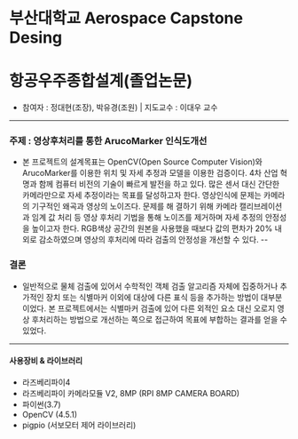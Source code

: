# 부산대학교 Aerospace Capstone Desing
# 항공우주종합설계(졸업논문)  
* 참여자 : 정대현(조장), 박유경(조원) | 지도교수 : 이대우 교수
---
### 주제 : 영상후처리를 통한 ArucoMarker 인식도개선  
* 본 프로젝트의 설계목표는 OpenCV(Open Source Computer Vision)와 ArucoMarker를 이용한 위치 및 자세 추정과 모델을 이용한 검증이다. 4차 산업 혁명과 함께 컴퓨터 비전의 기술이 빠르게 발전을 하고 있다. 많은 센서 대신 간단한 카메라만으로 자세 추정이라는 목표를 달성하고자 한다. 영상인식에 문제는 카메라의 기구적인 왜곡과 영상의 노이즈다. 문제를 해 결하기 위해 카메라 캘리브레이션과 임계 값 처리 등 영상 후처리 기법을 통해 노이즈를 제거하며 자세 추정의 안정성을 높이고자 한다. RGB색상 공간의 원본을 사용했을 때보다 값의 편차가 20% 내외로 감소하였으며 영상의 후처리에 따라 검출의 안정성을 개선할 수 있다.
--
### 결론
* 일반적으로 물체 검출에 있어서 수학적인 객체 검출 알고리즘 자체에 집중하거나 추가적인 장치 또는 식별마커 이외에 대상에 다른 표식 등을 추가하는 방법이 대부분이었다. 본 프로젝트에서는 식별마커 검출에 있어 다른 외적인 요소 대신 오로지 영상 후처리하는 방법으로 개선하는 쪽으로 접근하여 목표에 부합하는 결과를 얻을 수 있었다. 
---
#### 사용장비 & 라이브러리
* 라즈베리파이4
* 라즈베리파이 카메라모듈 V2, 8MP (RPI 8MP CAMERA BOARD)
* 파이썬(3.7)
* OpenCV (4.5.1)
* pigpio (서보모터 제어 라이브러리)